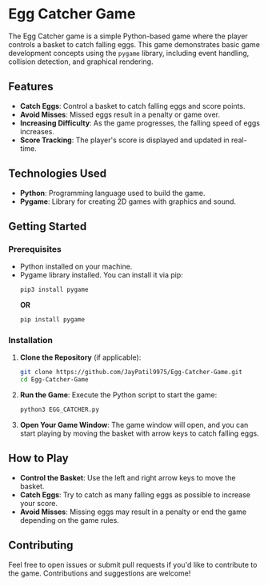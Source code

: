 # Egg Catcher Game

The Egg Catcher game is a simple Python-based game where the player controls a basket to catch falling eggs. This game demonstrates basic game development concepts using the `pygame` library, including event handling, collision detection, and graphical rendering.

## Features
- **Catch Eggs**: Control a basket to catch falling eggs and score points.
- **Avoid Misses**: Missed eggs result in a penalty or game over.
- **Increasing Difficulty**: As the game progresses, the falling speed of eggs increases.
- **Score Tracking**: The player's score is displayed and updated in real-time.

## Technologies Used
- **Python**: Programming language used to build the game.
- **Pygame**: Library for creating 2D games with graphics and sound.

## Getting Started

### Prerequisites
- Python installed on your machine.
- Pygame library installed. You can install it via pip:
    ```bash
    pip3 install pygame  
    ```
    **OR**
    ```bash
    pip install pygame  
    ```

### Installation
1. **Clone the Repository** (if applicable):
    ```bash
    git clone https://github.com/JayPatil9975/Egg-Catcher-Game.git
    cd Egg-Catcher-Game
    ```

2. **Run the Game**:
    Execute the Python script to start the game:
    ```bash
    python3 EGG_CATCHER.py
    ```

3. **Open Your Game Window**:
    The game window will open, and you can start playing by moving the basket with arrow keys to catch falling eggs.

## How to Play
- **Control the Basket**: Use the left and right arrow keys to move the basket.
- **Catch Eggs**: Try to catch as many falling eggs as possible to increase your score.
- **Avoid Misses**: Missing eggs may result in a penalty or end the game depending on the game rules.

## Contributing
Feel free to open issues or submit pull requests if you'd like to contribute to the game. Contributions and suggestions are welcome!


